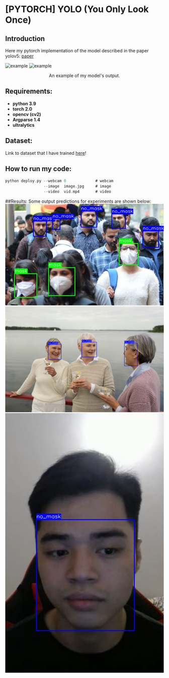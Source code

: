 # [PYTORCH] YOLO (You Only Look Once)
## Introduction
Here my pytorch implementation of the model described in the paper yolov5: [paper](https://arxiv.org/pdf/2104.13634.pdf)

![example](face_mask_detection_yolo/../demo/video.gif)
![example](face_mask_detection_yolo/../demo/test.gif)
<p style="text-align: center;">An example of my model's output.</p>

## Requirements: 
- **python 3.9**
- **torch 2.0**
- **opencv (cv2)**
- **Argparse 1.4**
- **ultralytics**
## Dataset:
Link to dataset that I have trained [here](https://www.kaggle.com/datasets/andrewmvd/face-mask-detection/data)!

## How to run my code:
```c
python deploy.py --webcam 0             # webcam
                 --image  image.jpg     # image
                 --video  vid.mp4       # video
```
##Results: 
Some output predictions for experiments are shown below:
![example](demo/out_put1.jpg)
![example](demo/out_put2.jpg)
![example](demo/out_put.jpg)



